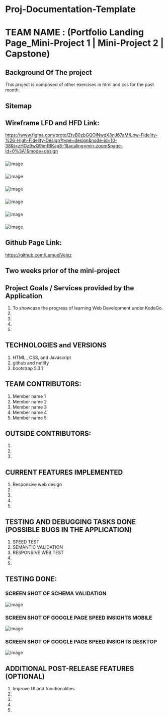 # Proj-Documentation-Template

# TEAM NAME : (Portfolio Landing Page_Mini-Project 1 | Mini-Project 2 | Capstone)

## Background Of The project
This project is composed of other exercises in html and css for the past month.
## Sitemap

## Wireframe LFD and HFD Link: 
https://www.figma.com/proto/ZtvB0zbGQOlNwdX3nJ67aM/Low-Fidelity-%26-High-Fidelity-Design?type=design&node-id=10-38&t=zHGz9wQ9imfBKap8-1&scaling=min-zoom&page-id=0%3A1&mode=design

###
![image](https://github.com/LemuelVelez/mini_project-1/assets/138591940/6f86b80e-e262-458e-a46b-0aabd23a789b)

### 
![image](https://github.com/LemuelVelez/mini_project-1/assets/138591940/e0b022fe-3140-46c1-8ece-32d901a9dd1e)

### 
![image](https://github.com/LemuelVelez/mini_project-1/assets/138591940/c61ec93b-a7de-4b35-9f9d-98ced6c9c49d)

### 
![image](https://github.com/LemuelVelez/mini_project-1/assets/138591940/9cec1465-51a2-41a8-af40-9246e27eeaaf)

###
![image](https://github.com/LemuelVelez/mini_project-1/assets/138591940/47ec6264-fb5d-4894-a22b-91dbe15bcd08)

### 
![image](https://github.com/LemuelVelez/mini_project-1/assets/138591940/dfb06624-d485-41cc-8601-439104e52cfc)

## Github Page Link: 
https://github.com/LemuelVelez
## Two weeks prior of the mini-project

## Project Goals / Services provided by the Application

1. To showcase the progress of learning Web Development under KodeGo.
2.
3.
4.
5.

## TECHNOLOGIES and VERSIONS

1. HTML , CSS, and Javascript
2. github and netlify
3. bootstrap 5.3.1

## TEAM CONTRIBUTORS:

1. Member name 1
2. Member name 2
3. Member name 3
4. Member name 4
5. Member name 5

## OUTSIDE CONTRIBUTORS:
1. 
2. 
3.


## CURRENT FEATURES IMPLEMENTED

1. Responsive web design
2.
3.
4.
5.


## TESTING AND DEBUGGING TASKS DONE (POSSIBLE BUGS IN THE APPLICATION)
1. SPEED TEST
2. SEMANTIC VALIDATION
3. RESPONSIVE WEB TEST 
4.
5.


## TESTING DONE:

### SCREEN SHOT OF SCHEMA VALIDATION 
![image](https://github.com/LemuelVelez/mini_project-1/assets/138591940/794f8613-fdff-478c-9338-fcce255da5be)

### SCREEN SHOT OF GOOGLE PAGE SPEED INSIGHTS MOBILE
![image](https://github.com/LemuelVelez/mini_project-1/assets/138591940/f4fa500d-0ecc-434e-9820-c2c481a56fe7)

### SCREEN SHOT OF GOOGLE PAGE SPEED INSIGHTS DESKTOP
![image](https://github.com/LemuelVelez/mini_project-1/assets/138591940/c1256b81-818e-4b0f-9753-17f8b39a7770)

## ADDITIONAL POST-RELEASE FEATURES (OPTIONAL)

1. Improve UI and functionalities
2.
3.
4.
5.
